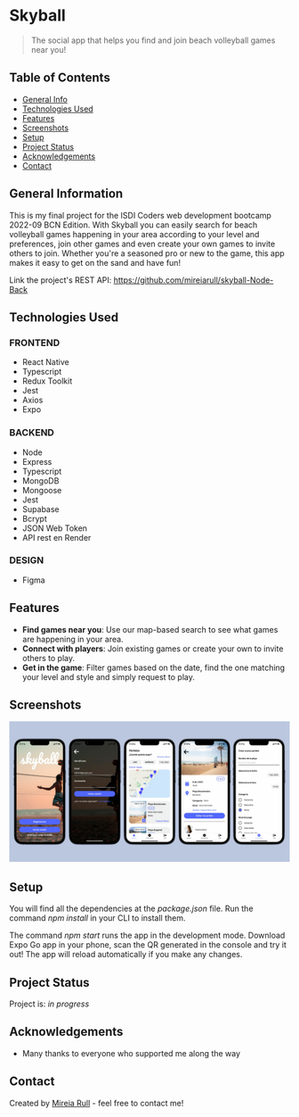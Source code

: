 # Skyball

> The social app that helps you find and join beach volleyball games near you!

## Table of Contents

- [General Info](#general-information)
- [Technologies Used](#technologies-used)
- [Features](#features)
- [Screenshots](#screenshots)
- [Setup](#setup)
- [Project Status](#project-status)
- [Acknowledgements](#acknowledgements)
- [Contact](#contact)

## General Information

This is my final project for the ISDI Coders web development bootcamp 2022-09 BCN Edition.
With Skyball you can easily search for beach volleyball games happening in your area according to your level and preferences, join other games and even create your own games to invite others to join.
Whether you're a seasoned pro or new to the game, this app makes it easy to get on the sand and have fun!

Link the project's REST API: https://github.com/mireiarull/skyball-Node-Back

## Technologies Used

### FRONTEND

- React Native
- Typescript
- Redux Toolkit
- Jest
- Axios
- Expo

### BACKEND

- Node
- Express
- Typescript
- MongoDB
- Mongoose
- Jest
- Supabase
- Bcrypt
- JSON Web Token
- API rest en Render

### DESIGN

- Figma

## Features

- **Find games near you**: Use our map-based search to see what games are happening in your area.
- **Connect with players**: Join existing games or create your own to invite others to play.
- **Get in the game**: Filter games based on the date, find the one matching your level and style and simply request to play.

## Screenshots

![Screenshots](assets/screenshots/skyaball-screenshots.jpg?raw=true)

## Setup

You will find all the dependencies at the _package.json_ file. Run the command _npm install_ in your CLI to install them.

The command _npm start_ runs the app in the development mode. Download Expo Go app in your phone, scan the QR generated in the console and try it out!
The app will reload automatically if you make any changes.

## Project Status

Project is: _in progress_

## Acknowledgements

- Many thanks to everyone who supported me along the way

## Contact

Created by [Mireia Rull](https://www.linkedin.com/in/mireiarullmasdeu/) - feel free to contact me!
